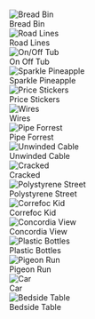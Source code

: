 <div style="margin-bottom: 2em;"></div>

<div class="photo-grid">
    <div>
        <img src="bread-bin.jpg" alt="Bread Bin" loading="lazy">
        <figcaption>Bread Bin</figcaption>
    </div>
    <div>
        <img src="road-lines.jpg" alt="Road Lines" loading="lazy">
        <figcaption>Road Lines</figcaption>
    </div>
    <div>
        <img src="on-off-tub.jpg" alt="On/Off Tub" loading="lazy">
        <figcaption>On Off Tub</figcaption>
    </div>
    <div>
        <img src="sparkle-pineapple.jpg" alt="Sparkle Pineapple" loading="lazy">
        <figcaption>Sparkle Pineapple</figcaption>
    </div>
    <div>
        <img src="price-stickers.jpg" alt="Price Stickers" loading="lazy">
        <figcaption>Price Stickers</figcaption>
    </div>
    <div>
        <img src="wires.jpg" alt="Wires" loading="lazy">
        <figcaption>Wires</figcaption>
    </div>
    <div>
        <img src="pipe-forest.jpg" alt="Pipe Forrest" loading="lazy">
        <figcaption>Pipe Forrest</figcaption>
    </div>
    <div>
        <img src="unwinded-cable.jpg" alt="Unwinded Cable" loading="lazy">
        <figcaption>Unwinded Cable</figcaption>
    </div>
    <div>
        <img src="cracked.jpg" alt="Cracked" loading="lazy">
        <figcaption>Cracked</figcaption>
    </div>
    <div>
        <img src="polystyrene-street.jpg" alt="Polystyrene Street" loading="lazy">
        <figcaption>Polystyrene Street</figcaption>
    </div>
    <div>
        <img src="correfoc-kid.jpg" alt="Correfoc Kid" loading="lazy">
        <figcaption>Correfoc Kid</figcaption>
    </div>
    <div>
        <img src="concordia-view.jpg" alt="Concordia View" loading="lazy">
        <figcaption>Concordia View</figcaption>
    </div>
    <div>
        <img src="plastic-bottles.jpg" alt="Plastic Bottles" loading="lazy">
        <figcaption>Plastic Bottles</figcaption>
    </div>
    <div>
        <img src="pigeon-run.jpg" alt="Pigeon Run" loading="lazy">
        <figcaption>Pigeon Run</figcaption>
    </div>
    <div>
        <img src="car.jpg" alt="Car" loading="lazy">
        <figcaption>Car</figcaption>
    </div>
    <div>
        <img src="bedside-table.jpg" alt="Bedside Table" loading="lazy">
        <figcaption>Bedside Table</figcaption>
    </div>
</div>
